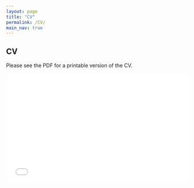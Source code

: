 ```yaml
---
layout: page
title: "CV"
permalink: /CV/
main_nav: true
---
```

## CV
Please see the PDF for a printable version of the CV.

<p align="center">
<embed src="/assets/files/EvanTulskyCV.pdf" width="500" height="300" type='application/pdf'/>
</p>
